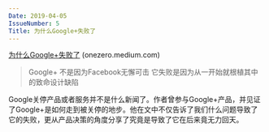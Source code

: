 ```yaml
---
Date: 2019-04-05
IssueNumber: 5
Title: 为什么Google+失败了
---
```


[为什么Google+失败了](https://onezero.medium.com/why-google-failed-4b9db05b973b) (onezero.medium.com)

> Google+ 不是因为Facebook无懈可击
> 它失败是因为从一开始就根植其中的致命设计缺陷

Google关停产品或者服务并不是什么新闻了。作者曾参与Google+产品，并见证了Google+是如何走到被关停的地步。他在文中不仅告诉了我们什么问题导致了它的失败，更从产品决策的角度分享了究竟是导致了它在后来竟无力回天。